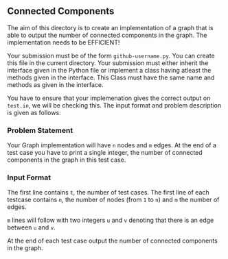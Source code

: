 ## Connected Components

The aim of this directory is to create an implementation of a graph that is able to output the number of connected components in the graph. The implementation needs to be EFFICIENT!

Your submission must be of the form `github-username.py`. You can create this file in the current directory. Your submission must either inherit the interface given in the Python file or implement a class having atleast the methods given in the interface. This Class must have the same name and methods as given in the interface.

You have to ensure that your implemenation gives the correct output on `test.in`, we will be checking this. The input format and problem description is given as follows:

### Problem Statement

Your Graph implementation will have `n` nodes and `m` edges. At the end of a test case you have to print a single integer, the number of connected components in the graph in this test case.

### Input Format

The first line contains `t`, the number of test cases.
The first line of each testcase contains `n`, the number of nodes (from `1` to `n`) and `m` the number of edges.

`m` lines will follow with two integers `u` and `v` denoting that there is an edge between `u` and `v`.

At the end of each test case output the number of connected components in the graph.
